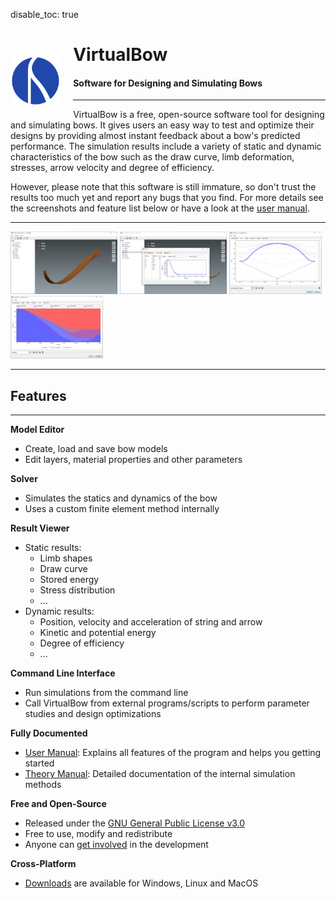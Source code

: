 disable_toc: true

<div>
    <p style="float: left;"><img src="img/logo.svg" style="height: 80px; margin: 5px 20px 0px 0px"></p>
    <h1><b>VirtualBow</b></h1>
    <h4>Software for Designing and Simulating Bows</h4>
</div>

---

VirtualBow is a free, open-source software tool for designing and simulating bows.
It gives users an easy way to test and optimize their designs by providing almost instant feedback about a bow's predicted performance.
The simulation results include a variety of static and dynamic characteristics of the bow such as the draw curve, limb deformation, stresses, arrow velocity and degree of efficiency.

However, please note that this software is still immature, so don't trust the results too much yet and report any bugs that you find.
For more details see the screenshots and feature list below or have a look at the [user manual](../files/user_manual.pdf).

---

<a href="img/screenshot_01.png" class="imagelink"><img src="img/screenshot_01_thumb.png" style="height: 100px"></a>
<a href="img/screenshot_02.png" class="imagelink"><img src="img/screenshot_02_thumb.png" style="height: 100px"></a>
<a href="img/screenshot_03.png" class="imagelink"><img src="img/screenshot_03_thumb.png" style="height: 100px"></a>
<a href="img/screenshot_04.png" class="imagelink"><img src="img/screenshot_04_thumb.png" style="height: 100px"></a>

---

## Features

---

**Model Editor**

* Create, load and save bow models
* Edit layers, material properties and other parameters

**Solver**

* Simulates the statics and dynamics of the bow
* Uses a custom finite element method internally

**Result Viewer**

* Static results:
    - Limb shapes
    - Draw curve
    - Stored energy
    - Stress distribution
    - ...
* Dynamic results:
    - Position, velocity and acceleration of string and arrow
    - Kinetic and potential energy
    - Degree of efficiency
    - ...

**Command Line Interface**

* Run simulations from the command line
* Call VirtualBow from external programs/scripts to perform parameter studies and design optimizations

**Fully Documented**

* [User Manual](../files/user_manual.pdf): Explains all features of the program and helps you getting started
* [Theory Manual](../files/theory_manual.pdf): Detailed documentation of the internal simulation methods

**Free and Open-Source**

* Released under the [GNU General Public License v3.0](https://www.gnu.org/licenses/gpl.html)
* Free to use, modify and redistribute
* Anyone can [get involved](contributing.md) in the development

**Cross-Platform**

* [Downloads](download.md) are available for Windows, Linux and MacOS
